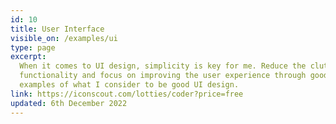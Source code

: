 ```yaml
---
id: 10
title: User Interface
visible_on: /examples/ui
type: page
excerpt:
  When it comes to UI design, simplicity is key for me. Reduce the clutter, remove unessasary
  functionality and focus on improving the user experience through good UI design. Below are a few
  examples of what I consider to be good UI design.
link: https://iconscout.com/lotties/coder?price=free
updated: 6th December 2022
---
```

